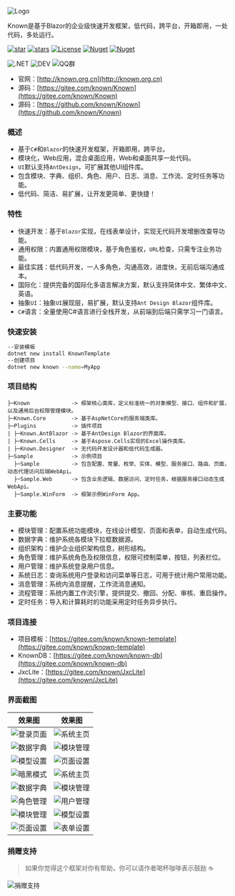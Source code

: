 ![Logo](https://foruda.gitee.com/images/1703494572944391289/24f26ae0_14334.png "屏幕截图")

Known是基于Blazor的企业级快速开发框架，低代码，跨平台，开箱即用，一处代码，多处运行。

[![star](https://gitee.com/known/Known/badge/star.svg?theme=dark)](https://gitee.com/known/Known/stargazers)
[![stars](https://img.shields.io/github/stars/known/known?color=%231890FF)](https://github.com/known/Known)
[![License](https://img.shields.io/badge/license-Apache2-yellow)](https://gitee.com/known/Known/blob/master/LICENSE)
[![Nuget](https://img.shields.io/nuget/v/Known.svg?color=red&logo=nuget&logoColor=green)](https://www.nuget.org/packages/Known)
[![Nuget](https://img.shields.io/nuget/dt/Known.svg?logo=nuget&logoColor=green)](https://www.nuget.org/packages/Known)

![.NET](https://img.shields.io/badge/.NET-8.0-green)
![DEV](https://img.shields.io/badge/DEV-VS2022-brightgreen)
![QQ群](https://img.shields.io/badge/QQ群-865982686-blue)

- 官网：[http://known.org.cn](http://known.org.cn)
- 源码：[https://gitee.com/known/Known](https://gitee.com/known/Known)
- 源码：[https://github.com/known/Known](https://github.com/known/Known)

### 概述

- 基于`C#`和`Blazor`的快速开发框架，开箱即用，跨平台。
- 模块化，Web应用，混合桌面应用，Web和桌面共享一处代码。
- `UI`默认支持`AntDesign`，可扩展其他UI组件库。
- 包含模块、字典、组织、角色、用户、日志、消息、工作流、定时任务等功能。
- 低代码、简洁、易扩展，让开发更简单、更快捷！

### 特性

- 快速开发：基于`Blazor`实现，在线表单设计，实现无代码开发增删改查导功能。
- 通用权限：内置通用权限模块，基于角色鉴权，`URL`检查，只需专注业务功能。
- 最佳实践：低代码开发，一人多角色，沟通高效，进度快，无前后端沟通成本。
- 国际化：提供完备的国际化多语言解决方案，默认支持简体中文、繁体中文、英语。
- 抽象`UI`：抽象`UI`展现层，易扩展，默认支持`Ant Design Blazor`组件库。
- `C#`语言：全量使用C#语言进行全栈开发，从前端到后端只需学习一门语言。

### 快速安装

``` bash
--安装模板
dotnet new install KnownTemplate
--创建项目
dotnet new known --name=MyApp
```

### 项目结构

```
├─Known             -> 框架核心类库，定义标准统一的对象模型、接口、组件和扩展，以及通用后台权限管理模块。
├─Known.Core        -> 基于AspNetCore的服务端类库。
├─Plugins           -> 插件项目
| ├─Known.AntBlazor -> 基于AntDesign Blazor的界面库。
| ├─Known.Cells     -> 基于Aspose.Cells实现的Excel操作类库。
| ├─Known.Designer  -> 无代码开发设计器和低代码生成器。
├─Sample            -> 示例项目
  ├─Sample          -> 包含配置、常量、枚举、实体、模型、服务接口、路由、页面，动态代理访问后端WebApi。
  ├─Sample.Web      -> 包含业务逻辑、数据访问、定时任务，根据服务接口动态生成WebApi。
  ├─Sample.WinForm  -> 框架示例WinForm App。
```

### 主要功能

- 模块管理：配置系统功能模块，在线设计模型、页面和表单，自动生成代码。
- 数据字典：维护系统各模块下拉框数据源。
- 组织架构：维护企业组织架构信息，树形结构。
- 角色管理：维护系统角色及权限信息，权限可控制菜单，按钮，列表栏位。
- 用户管理：维护系统登录用户信息。
- 系统日志：查询系统用户登录和访问菜单等日志，可用于统计用户常用功能。
- 消息管理：系统内消息提醒，工作流消息通知。
- 流程管理：系统内置工作流引擎，提供提交、撤回、分配、审核、重启操作。
- 定时任务：导入和计算耗时的功能采用定时任务异步执行。

### 项目连接

- 项目模板：[https://gitee.com/known/known-template](https://gitee.com/known/known-template)
- KnownDB：[https://gitee.com/known/known-db](https://gitee.com/known/known-db)
- JxcLite：[https://gitee.com/known/JxcLite](https://gitee.com/known/JxcLite)

### 界面截图

效果图|效果图
:--:|:--:
![登录页面](https://foruda.gitee.com/images/1704862471614256238/bcd00189_14334.png "屏幕截图")|![系统主页](https://foruda.gitee.com/images/1704862533488666485/5c79f459_14334.png "屏幕截图")
![数据字典](https://foruda.gitee.com/images/1704862600410677167/ed1bb520_14334.png "屏幕截图")|![模块管理](https://foruda.gitee.com/images/1704862643924749072/d877454b_14334.png "屏幕截图")
![模型设置](https://foruda.gitee.com/images/1704862710807573057/3d5d3a2b_14334.png "屏幕截图")|![页面设置](https://foruda.gitee.com/images/1704862788614790653/58c83e0d_14334.png "屏幕截图")
![暗黑模式](https://foruda.gitee.com/images/1704862844381870249/2172fd58_14334.png "屏幕截图")|![系统主页](https://foruda.gitee.com/images/1700054395179186493/6c574df9_14334.png "屏幕截图")
![数据字典](https://foruda.gitee.com/images/1700054455264217536/4c154259_14334.png "屏幕截图")|![模块管理](https://foruda.gitee.com/images/1700054506626636592/98b9add3_14334.png "屏幕截图")
![角色管理](https://foruda.gitee.com/images/1700054617363123970/48133586_14334.png "屏幕截图")|![用户管理](https://foruda.gitee.com/images/1700054722192459256/2308879c_14334.png "屏幕截图")
![模块管理](https://foruda.gitee.com/images/1703494369039793921/74a4b867_14334.png "屏幕截图")|![模型设置](https://foruda.gitee.com/images/1703494151446430428/2e136a4e_14334.png "屏幕截图")
![页面设置](https://foruda.gitee.com/images/1703494262522668999/941de354_14334.png "屏幕截图")|![表单设置](https://foruda.gitee.com/images/1703494306696925357/beeba7dc_14334.png "屏幕截图")

### 捐赠支持

> 如果你觉得这个框架对你有帮助，你可以请作者喝杯咖啡表示鼓励 ☕️

![捐赠支持](https://foruda.gitee.com/images/1726452783813098766/71768ec0_14334.png "屏幕截图")